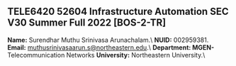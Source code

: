 ## TELE6420 52604 Infrastructure Automation SEC V30 Summer Full 2022 [BOS-2-TR]

**Name:** Surendhar Muthu Srinivasa Arunachalam.\ 
**NUID:** 002959381.\
**Email:** muthusrinivasaarun.s@northeastern.edu.\ 
**Department: MGEN-** Telecommunication Networks **University:** Northeastern University.\

